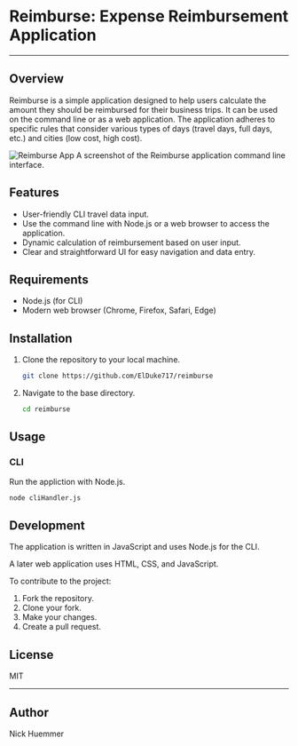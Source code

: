 # Reimburse: Expense Reimbursement Application

---

## Overview

Reimburse is a simple application designed to help users calculate the amount they should be reimbursed for their business trips. It can be used on the command line or as a web application. The application adheres to specific rules that consider various types of days (travel days, full days, etc.) and cities (low cost, high cost).

![Reimburse App](assets/img/reimburse-CLI.png)
A screenshot of the Reimburse application command line interface.

## Features

- User-friendly CLI travel data input.
- Use the command line with Node.js or a web browser to access the application.
- Dynamic calculation of reimbursement based on user input.
- Clear and straightforward UI for easy navigation and data entry.

## Requirements

- Node.js (for CLI)
- Modern web browser (Chrome, Firefox, Safari, Edge)

## Installation

1. Clone the repository to your local machine.

   ```bash
   git clone https://github.com/ElDuke717/reimburse
   ```

2. Navigate to the base directory.

   ```bash
   cd reimburse
   ```

## Usage

### CLI

Run the appliction with Node.js.

```bash
node cliHandler.js
```

## Development

The application is written in JavaScript and uses Node.js for the CLI.

A later web application uses HTML, CSS, and JavaScript.

To contribute to the project:

1. Fork the repository.
2. Clone your fork.
3. Make your changes.
4. Create a pull request.

## License

MIT

---

## Author

Nick Huemmer
